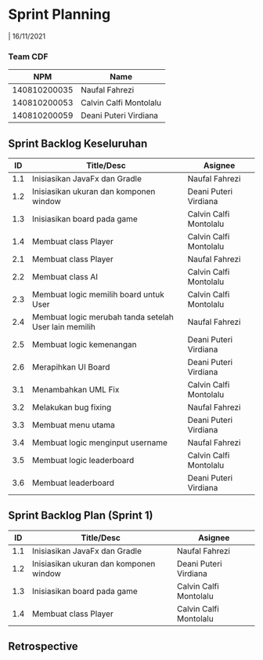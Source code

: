 # Sprint Planning 
| 16/11/2021

### Team CDF
| NPM           | Name        |
| ------------- |-------------|
| 140810200035  | Naufal Fahrezi    |
| 140810200053  | Calvin Calfi Montolalu    |
| 140810200059  | Deani Puteri Virdiana |

## Sprint Backlog Keseluruhan 
| ID  | Title/Desc | Asignee |
| --- | ---------- | ------- |
| 1.1 | Inisiasikan JavaFx dan Gradle | Naufal Fahrezi |
| 1.2 | Inisiasikan ukuran dan komponen window | Deani Puteri Virdiana |
| 1.3 | Inisiasikan board pada game | Calvin Calfi Montolalu |
| 1.4 | Membuat class Player | Calvin Calfi Montolalu |
| 2.1 | Membuat class Player | Naufal Fahrezi | 
| 2.2 | Membuat class AI | Calvin Calfi Montolalu | 
| 2.3 | Membuat logic memilih board untuk User | Calvin Calfi Montolalu |
| 2.4 | Membuat logic merubah tanda setelah User lain memilih | Naufal Fahrezi |
| 2.5 | Membuat logic kemenangan | Deani Puteri Virdiana |
| 2.6 | Merapihkan UI Board | Deani Puteri Virdiana |
| 3.1 | Menambahkan UML Fix | Calvin Calfi Montolalu |
| 3.2 | Melakukan bug fixing | Naufal Fahrezi |
| 3.3 | Membuat menu utama | Deani Puteri Virdiana |
| 3.4 | Membuat logic menginput username | Naufal Fahrezi |
| 3.5 | Membuat logic leaderboard | Calvin Calfi Montolalu |
| 3.6 | Membuat leaderboard | Deani Puteri Virdiana |

## Sprint Backlog Plan (Sprint 1)
| ID  | Title/Desc | Asignee | 
| --- | ---------- | ------- | 
| 1.1 | Inisiasikan JavaFx dan Gradle | Naufal Fahrezi |
| 1.2 | Inisiasikan ukuran dan komponen window | Deani Puteri Virdiana |
| 1.3 | Inisiasikan board pada game | Calvin Calfi Montolalu |
| 1.4 | Membuat class Player | Calvin Calfi Montolalu |

## Retrospective 
